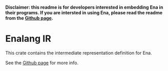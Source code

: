 #### Disclaimer: this readme is for developers interested in embedding Ena in their programs. If you are intersted in using Ena, please read the readme from the [Github page](https://github.com/kislball/ena).

# Enalang IR

This crate contains the intermediate representation definition for Ena.

See the [Github page](https://github.com/kislball/ena) for more info.